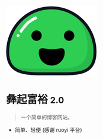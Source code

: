 <!-- _coverpage.md -->

![logo](_media/icon.svg)

# 彝起富裕 <small>2.0</small>

> 一个简单的博客网站。

- 简单、轻便 (感谢 ruoyi 平台)
